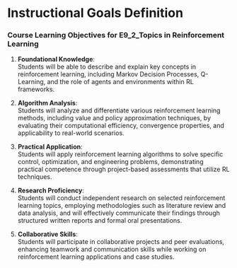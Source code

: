 Instructional Goals Definition
==============================

### Course Learning Objectives for E9_2_Topics in Reinforcement Learning

1. **Foundational Knowledge**:  
   Students will be able to describe and explain key concepts in reinforcement learning, including Markov Decision Processes, Q-Learning, and the role of agents and environments within RL frameworks.

2. **Algorithm Analysis**:  
   Students will analyze and differentiate various reinforcement learning methods, including value and policy approximation techniques, by evaluating their computational efficiency, convergence properties, and applicability to real-world scenarios.

3. **Practical Application**:  
   Students will apply reinforcement learning algorithms to solve specific control, optimization, and engineering problems, demonstrating practical competence through project-based assessments that utilize RL techniques.

4. **Research Proficiency**:  
   Students will conduct independent research on selected reinforcement learning topics, employing methodologies such as literature review and data analysis, and will effectively communicate their findings through structured written reports and formal oral presentations.

5. **Collaborative Skills**:  
   Students will participate in collaborative projects and peer evaluations, enhancing teamwork and communication skills while working on reinforcement learning applications and case studies.